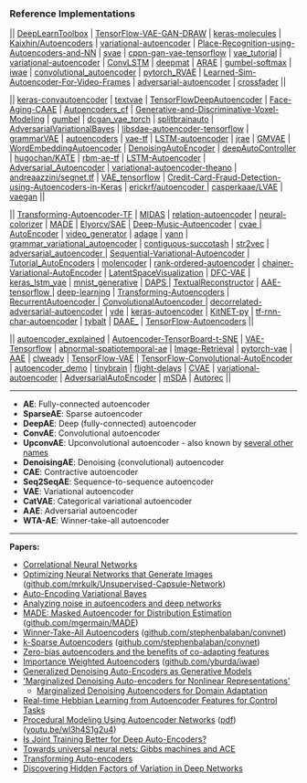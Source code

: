 
### Reference Implementations

|| [DeepLearnToolbox](https://github.com/rasmusbergpalm/DeepLearnToolbox) | [TensorFlow-VAE-GAN-DRAW](https://github.com/ikostrikov/TensorFlow-VAE-GAN-DRAW) | [keras-molecules](https://github.com/maxhodak/keras-molecules) | [Kaixhin/Autoencoders](https://github.com/Kaixhin/Autoencoders) | [variational-autoencoder](https://github.com/kvfrans/variational-autoencoder) | [Place-Recognition-using-Autoencoders-and-NN](https://github.com/aqibsaeed/Place-Recognition-using-Autoencoders-and-NN) | [svae](https://github.com/mattjj/svae) | [cppn-gan-vae-tensorflow](https://github.com/hardmaru/cppn-gan-vae-tensorflow) | [vae_tutorial](https://github.com/cdoersch/vae_tutorial) | [variational-autoencoder](https://github.com/altosaar/variational-autoencoder) | [ConvLSTM](https://github.com/viorik/ConvLSTM) | [deepmat](https://github.com/kyunghyuncho/deepmat) | [ARAE](https://github.com/jakezhaojb/ARAE) | [gumbel-softmax](https://github.com/ericjang/gumbel-softmax) | [iwae](https://github.com/yburda/iwae) | [convolutional_autoencoder](https://github.com/mikesj-public/convolutional_autoencoder) | [pytorch_RVAE](https://github.com/kefirski/pytorch_RVAE) | [Learned-Sim-Autoencoder-For-Video-Frames](https://github.com/terrybroad/Learned-Sim-Autoencoder-For-Video-Frames) | [adversarial-autoencoder](https://github.com/musyoku/adversarial-autoencoder) | [crossfader](https://github.com/better/crossfader) ||

|| [keras-convautoencoder](https://github.com/nanopony/keras-convautoencoder) | [textvae](https://github.com/stas-semeniuta/textvae) | [TensorFlowDeepAutoencoder](https://github.com/cmgreen210/TensorFlowDeepAutoencoder) | [Face-Aging-CAAE](https://github.com/ZZUTK/Face-Aging-CAAE) | [Autoencoders_cf](https://github.com/fstrub95/Autoencoders_cf) | [Generative-and-Discriminative-Voxel-Modeling](https://github.com/ajbrock/Generative-and-Discriminative-Voxel-Modeling) | [gumbel](https://github.com/EderSantana/gumbel) | [dcgan_vae_torch](https://github.com/staturecrane/dcgan_vae_torch) | [splitbrainauto](https://github.com/richzhang/splitbrainauto) | [AdversarialVariationalBayes](https://github.com/LMescheder/AdversarialVariationalBayes) | [libsdae-autoencoder-tensorflow](https://github.com/rajarsheem/libsdae-autoencoder-tensorflow) | [grammarVAE](https://github.com/mkusner/grammarVAE) | [autoencoders](https://github.com/caglar/autoencoders) | [vae-tf](https://github.com/fastforwardlabs/vae-tf) | [LSTM-autoencoder](https://github.com/iwyoo/LSTM-autoencoder) | [jrae](https://github.com/sancha/jrae) | [GMVAE](https://github.com/Nat-D/GMVAE) | [WordEmbeddingAutoencoder](https://github.com/ParallelDots/WordEmbeddingAutoencoder) | [DenoisingAutoEncoder](https://github.com/ramarlina/DenoisingAutoEncoder) | [deepAutoController](https://github.com/woodshop/deepAutoController) | [hugochan/KATE](https://github.com/hugochan/KATE) | [rbm-ae-tf](https://github.com/Cospel/rbm-ae-tf) | [LSTM-Autoencoder](https://github.com/cheng6076/LSTM-Autoencoder) | [Adversarial_Autoencoder](https://github.com/Naresh1318/Adversarial_Autoencoder) | [variational-autoencoder-theano](https://github.com/lipiji/variational-autoencoder-theano) | [andreaazzini/segnet.tf](https://github.com/andreaazzini/segnet.tf) | [VAE_tensorflow](https://github.com/int8/VAE_tensorflow) | [Credit-Card-Fraud-Detection-using-Autoencoders-in-Keras](https://github.com/curiousily/Credit-Card-Fraud-Detection-using-Autoencoders-in-Keras) | [erickrf/autoencoder
](https://github.com/erickrf/autoencoder) | [casperkaae/LVAE]() | [vaegan](https://github.com/anitan0925/vaegan) ||

|| [Transforming-Autoencoder-TF](https://github.com/nikhil-dce/Transforming-Autoencoder-TF) | [MIDAS](https://github.com/Oracen/MIDAS) | [relation-autoencoder](https://github.com/diegma/relation-autoencoder) | [neural-colorizer](https://github.com/YerevaNN/neural-colorizer) | [MADE](https://github.com/mgermain/MADE) | [Elyorcv/SAE](https://github.com/Elyorcv/SAE) | [Deep-Music-Autoencoder](https://github.com/jakezhaojb/Deep-Music-Autoencoder) | [cvae
](https://github.com/RuiShu/cvae) | [AutoEncoder](https://github.com/gynnash/AutoEncoder) | [video_generator](https://github.com/Nemzy/video_generator) | [adage](https://github.com/greenelab/adage) | [yann](https://github.com/ragavvenkatesan/yann) | [grammar_variational_autoencoder](https://github.com/episodeyang/grammar_variational_autoencoder) | [contiguous-succotash](https://github.com/kefirski/contiguous-succotash) | [str2vec](https://github.com/pengli09/str2vec) | [adversarial_autoencoder
](https://github.com/takerum/adversarial_autoencoder) | [Sequential-Variational-Autoencoder](https://github.com/ermongroup/Sequential-Variational-Autoencoder) | [Tutorial_AutoEncoders](https://github.com/piotrmirowski/Tutorial_AutoEncoders) | [molencoder](https://github.com/cxhernandez/molencoder) | [rank-ordered-autoencoder](https://github.com/paulbertens/rank-ordered-autoencoder) | [chainer-Variational-AutoEncoder](https://github.com/RyotaKatoh/chainer-Variational-AutoEncoder) | [LatentSpaceVisualization](https://github.com/despoisj/LatentSpaceVisualization) | [DFC-VAE](https://github.com/houxianxu/DFC-VAE) | [keras_lstm_vae](https://github.com/twairball/keras_lstm_vae) | [mnist_generative](https://github.com/igul222/mnist_generative) | [DAPS
](https://github.com/greenelab/DAPS) | [TextualReconstructor](https://github.com/BarakOshri/TextualReconstructor) | [AAE-tensorflow
](https://github.com/gitmatti/AAE-tensorflow) | [deep-learning](https://github.com/lbkchen/deep-learning) | [Transforming-Autoencoders](https://github.com/yingzha/Transforming-Autoencoders) | [RecurrentAutoencoder
](https://github.com/arayabrain/RecurrentAutoencoder) | [ConvolutionalAutoencoder
](https://github.com/despoisj/ConvolutionalAutoencoder) | [decorrelated-adversarial-autoencoder](https://github.com/patrickgadd/decorrelated-adversarial-autoencoder) | [vde](https://github.com/msmbuilder/vde) | [keras-autoencoder](https://github.com/Rentier/keras-autoencoder) | [KitNET-py](https://github.com/ymirsky/KitNET-py) | [tf-rnn-char-autoencoder](https://github.com/lopuhin/tf-rnn-char-autoencoder) | [tybalt](https://github.com/greenelab/tybalt) | [DAAE_](https://github.com/ToniCreswell/DAAE_) | [TensorFlow-Autoencoders](https://github.com/JulienSiems/TensorFlow-Autoencoders) ||

|| [autoencoder_explained](https://github.com/llSourcell/autoencoder_explained) |  [Autoencoder-TensorBoard-t-SNE](https://github.com/Vooban/Autoencoder-TensorBoard-t-SNE) | [VAE-Tensorflow](https://github.com/shaohua0116/VAE-Tensorflow) | [abnormal-spatiotemporal-ae](https://github.com/yshean/abnormal-spatiotemporal-ae) | [Image-Retrieval](https://github.com/OliverEdholm/Image-Retrieval) | [pytorch-vae](https://github.com/ethanluoyc/pytorch-vae) | [AAE](https://github.com/takat0m0/AAE) | [clweadv](https://github.com/Avmb/clweadv) | [TensorFlow-VAE](https://github.com/dancsalo/TensorFlow-VAE) | [TensorFlow-Convolutional-AutoEncoder](https://github.com/Seratna/TensorFlow-Convolutional-AutoEncoder) | [autoencoder_demo](https://github.com/llSourcell/autoencoder_demo) | [tinybrain](https://github.com/eirikrwu/tinybrain) | [flight-delays](https://github.com/cavaunpeu/flight-delays) | [CVAE](https://github.com/jramapuram/CVAE) | [variational-autoencoder](https://github.com/musyoku/variational-autoencoder) | [AdversarialAutoEncoder](https://github.com/nicklhy/AdversarialAutoEncoder) | [mSDA](https://github.com/phdowling/mSDA) | [Autorec](https://github.com/gtshs2/Autorec) ||

---------------

- **AE**: Fully-connected autoencoder
- **SparseAE**: Sparse autoencoder
- **DeepAE**: Deep (fully-connected) autoencoder
- **ConvAE**: Convolutional autoencoder
- **UpconvAE**: Upconvolutional autoencoder - also known by [several other names](https://github.com/torch/nn/blob/master/doc/convolution.md#spatialfullconvolution) 
- **DenoisingAE**: Denoising (convolutional) autoencoder 
- **CAE**: Contractive autoencoder 
- **Seq2SeqAE**: Sequence-to-sequence autoencoder
- **VAE**: Variational autoencoder 
- **CatVAE**: Categorical variational autoencoder 
- **AAE**: Adversarial autoencoder 
- **WTA-AE**: Winner-take-all autoencoder 

---------------------------

**Papers:**

* [Correlational Neural Networks](http://arxiv.org/abs/1504.07225 "Sarath Chandar, Mitesh M. Khapra, Hugo Larochelle, Balaraman Ravindran")
* [Optimizing Neural Networks that Generate Images](http://www.cs.toronto.edu/~tijmen/tijmen_thesis.pdf "Tijmen Tieleman") ([github.com/mrkulk/Unsupervised-Capsule-Network](https://github.com/mrkulk/Unsupervised-Capsule-Network))
* [Auto-Encoding Variational Bayes](http://arxiv.org/abs/1312.6114 "Diederik P Kingma, Max Welling")
* [Analyzing noise in autoencoders and deep networks](http://arxiv.org/abs/1406.1831 "Ben Poole, Jascha Sohl-Dickstein, Surya Ganguli")
* [MADE: Masked Autoencoder for Distribution Estimation](http://arxiv.org/abs/1502.03509 "Mathieu Germain, Karol Gregor, Iain Murray, Hugo Larochelle") ([github.com/mgermain/MADE](https://github.com/mgermain/MADE))
* [Winner-Take-All Autoencoders](http://arxiv.org/abs/1409.2752 "Alireza Makhzani, Brendan Frey") ([github.com/stephenbalaban/convnet](https://github.com/stephenbalaban/convnet))
* [k-Sparse Autoencoders](http://arxiv.org/abs/1312.5663 "Alireza Makhzani, Brendan Frey") ([github.com/stephenbalaban/convnet](https://github.com/stephenbalaban/convnet))
* [Zero-bias autoencoders and the benefits of co-adapting features](http://arxiv.org/abs/1402.3337 "Kishore Konda, Roland Memisevic, David Krueger")
* [Importance Weighted Autoencoders](http://arxiv.org/abs/1509.00519 "Yuri Burda, Roger Grosse, Ruslan Salakhutdinov") ([github.com/yburda/iwae](https://github.com/yburda/iwae))
* [Generalized Denoising Auto-Encoders as Generative Models](http://arxiv.org/abs/1305.6663 "Yoshua Bengio, Li Yao, Guillaume Alain, Pascal Vincent")
* ['Marginalized Denoising Auto-encoders for Nonlinear Representations'](http://www.cse.wustl.edu/~mchen/papers/deepmsda.pdf "Minmin Chen, Kilian Weinberger, Fei Sha, Yoshua Bengio")
  * [Marginalized Denoising Autoencoders for Domain Adaptation](http://arxiv.org/abs/1206.4683 "Minmin Chen, Zhixiang Xu, Kilian Weinberger, Fei Sha")
* [Real-time Hebbian Learning from Autoencoder Features for Control Tasks](http://mitpress.mit.edu/sites/default/files/titles/content/alife14/ch034.html "Justin K. Pugh, Andrea Soltoggio, Kenneth O. Stanley")
* [Procedural Modeling Using Autoencoder Networks](http://www.meyumer.com/pm_autoencoder.html "Mehmet Ersin Yumer, Paul Asente, Radomir Mech, Levent Burak Kara") ([pdf](http://www.meyumer.com/pdfs/PmAutoencoder.pdf)) ([youtu.be/wl3h4S1g2u4](http://youtu.be/wl3h4S1g2u4))
* [Is Joint Training Better for Deep Auto-Encoders?](http://arxiv.org/abs/1405.1380 "Yingbo Zhou, Devansh Arpit, Ifeoma Nwogu, Venu Govindaraju")
* [Towards universal neural nets: Gibbs machines and ACE](http://arxiv.org/abs/1508.06585 "Galin Georgiev")
* [Transforming Auto-encoders](http://www.cs.toronto.edu/~fritz/absps/transauto6.pdf "G. E. Hinton, A. Krizhevsky, S. D. Wang")
* [Discovering Hidden Factors of Variation in Deep Networks](http://arxiv.org/abs/1412.6583 "Brian Cheung, Jesse A. Livezey, Arjun K. Bansal, Bruno A. Olshausen")
